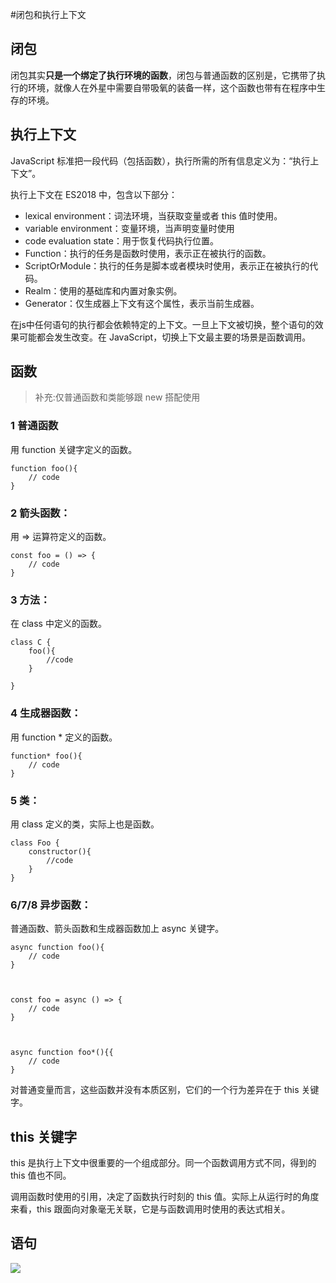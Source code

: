 
#闭包和执行上下文

## 闭包
闭包其实**只是一个绑定了执行环境的函数**，闭包与普通函数的区别是，它携带了执行的环境，就像人在外星中需要自带吸氧的装备一样，这个函数也带有在程序中生存的环境。

## 执行上下文
JavaScript 标准把一段代码（包括函数），执行所需的所有信息定义为：“执行上下文”。  

执行上下文在 ES2018 中，包含以下部分：

- lexical environment：词法环境，当获取变量或者 this 值时使用。
- variable environment：变量环境，当声明变量时使用
- code evaluation state：用于恢复代码执行位置。
- Function：执行的任务是函数时使用，表示正在被执行的函数。
- ScriptOrModule：执行的任务是脚本或者模块时使用，表示正在被执行的代码。
- Realm：使用的基础库和内置对象实例。
- Generator：仅生成器上下文有这个属性，表示当前生成器。

在js中任何语句的执行都会依赖特定的上下文。一旦上下文被切换，整个语句的效果可能都会发生改变。在 JavaScript，切换上下文最主要的场景是函数调用。

## 函数
>补充:仅普通函数和类能够跟 new 搭配使用

### 1 普通函数
用 function 关键字定义的函数。

	function foo(){
	    // code
	}


	

### 2 箭头函数：
用 => 运算符定义的函数。
	
	const foo = () => {
	    // code
	}


### 3 方法：
在 class 中定义的函数。

	class C {
	    foo(){
	        //code
	    }
		
	}

### 4 生成器函数：
用 function * 定义的函数。

	function* foo(){
	    // code
	}


### 5 类：
用 class 定义的类，实际上也是函数。

	class Foo {
	    constructor(){
	        //code
	    }
	}

### 6/7/8 异步函数：
普通函数、箭头函数和生成器函数加上 async 关键字。

	
	async function foo(){
	    // code
	}
	
	
		
	const foo = async () => {
	    // code
	}
	
	
		
	async function foo*(){{
	    // code
	}


对普通变量而言，这些函数并没有本质区别，它们的一个行为差异在于 this 关键字。

## this 关键字
this 是执行上下文中很重要的一个组成部分。同一个函数调用方式不同，得到的 this 值也不同。

调用函数时使用的引用，决定了函数执行时刻的 this 值。实际上从运行时的角度来看，this 跟面向对象毫无关联，它是与函数调用时使用的表达式相关。


## 语句

![](https://static001.geekbang.org/resource/image/98/d5/98ce53be306344c018cddd6c083392d5.jpg)